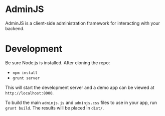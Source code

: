 # AdminJS

AdminJS is a client-side administration framework for interacting with your backend.

# Development

Be sure Node.js is installed. After cloning the repo:

* `npm install`
* `grunt server`

This will start the development server and a demo app can be viewed at `http://localhost:8000`.

To build the main `adminjs.js` and `adminjs.css` files to use in your app, run `grunt build`. The results will be placed in `dist/`.